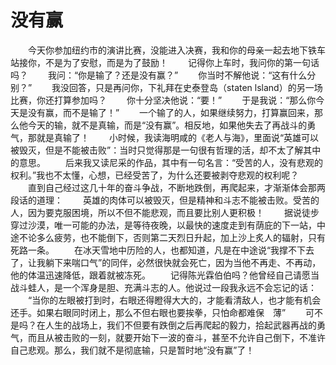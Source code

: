 # 没有赢
　　今天你参加纽约市的演讲比赛，没能进入决赛，我和你的母亲一起去地下铁车站接你，不是为了安慰，而是为了鼓励！ 
　　记得你上车时，我问你的第一句话吗？ 
　　我问：“你是输了？还是没有赢？” 
　　你当时不解他说：“这有什么分别？” 
　　我没回答，只是再问你，下礼拜在史泰登岛（staten lsland）的另一场比赛，你还打算参加吗？ 
　　你十分坚决他说：“要！” 
　　于是我说：“那么你今天是没有赢，而不是输了！” 
　　一个输了的人，如果继续努力，打算赢回来，那么他今天的输，就不是真输，而是“没有赢”。相反地，如果他失去了再战斗的勇气，那就是真输了！ 
　　小时候，我读海明咸的《老人与海》，里面说“英雄可以被毁灭，但是不能被击败”：当时只觉得那是一句很有哲理的活，却不太了解其中的意思。 
　　后来我又读尼采的作品，其中有一句名言：“受苦的人，没有悲观的权利。”我也不太懂，心想，已经受苦了，为什么还要被剥夺悲观的权利呢？ 
　　直到自己经过这几十年的奋斗争战，不断地跌倒，再爬起来，才渐渐体会那两段话的道理： 
　　英雄的肉体可以被毁灭，但是精神和斗志不能被击败。受苦的人，因为要克服困境，所以不但不能悲观，而且要比别人更积极！ 
　　据说徒步穿过沙漠，唯一可能的办法，是等待夜晚，以最快的速度走到有荫庇的下一站，中途不论多么疲劳，也不能倒下，否则第二天烈日升起，加上沙上炙人的辐射，只有死路一条。 
　　在冰天雪地中历险的人，也都知道，凡是在中途说“我撑不下去了，让我躺下来喘口气”的同伴，必然很快就会死亡，因为当他不再走、不再动，他的体温迅速降低，跟着就被冻死。 
　　记得陈光霖伯伯吗？他曾经自己请愿当战斗蛙人，是一个浑身是胆、充满斗志的人。他说过一段我永远不会忘记的话： 
　　“当你的左眼被打到时，右眼还得瞪得大大的，才能看清敌人，也才能有机会还手。如果右眼同时闭上，那么不但右眼也要挨拳，只怕命都难保　薄” 
　　可不是吗？在人生的战场上，我们不但要有跌倒之后再爬起的毅力，拾起武器再战的勇气，而且从被击败的一刻，就要开始下一波的奋斗，甚至不允许自己倒下，不准许自己悲观。那么，我们就不是彻底输，只是暂时地“没有赢”了！
 